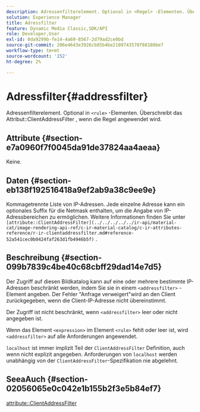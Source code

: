 ```yaml
---
description: Adressenfilterelement. Optional in <Regel> -Elementen. Überschreibt das Attribut ClientAddressFilter , wenn die Regel angewendet wird.
solution: Experience Manager
title: Adressfilter
feature: Dynamic Media Classic,SDK/API
role: Developer,User
exl-id: 0da9299b-fe14-4a69-8567-2d79ad2ce0bd
source-git-commit: 206e4643e3926cb85b4be2189743578f88180be7
workflow-type: tm+mt
source-wordcount: '152'
ht-degree: 2%

---
```


# Adressfilter{#addressfilter}

Adressenfilterelement. Optional in `<rule>` -Elementen. Überschreibt das Attribut::ClientAddressFilter , wenn die Regel angewendet wird.

## Attribute {#section-e7a0960f7f0045da91de37824aa4aeaa}

Keine.

## Daten {#section-eb138f192516418a9ef2ab9a38c9ee9e}

Kommagetrennte Liste von IP-Adressen. Jede einzelne Adresse kann ein optionales Suffix für die Netmask enthalten, um die Angabe von IP-Adressbereichen zu ermöglichen. Weitere Informationen finden Sie unter ` [attribute::ClientAddressFilter](../../../../../ir-api/material-cat/image-rendering-api-ref/c-ir-material-catalog/c-ir-attributes-reference/r-ir-clientaddressfilter.md#reference-52a541cec0b0424faf263d1fb4946b5f)` .

## Beschreibung {#section-099b7839c4be40c68cbff29dad14e7d5}

Der Zugriff auf diesen Bildkatalog kann auf eine oder mehrere bestimmte IP-Adressen beschränkt werden, indem Sie sie in einem `<addressfilter>` -Element angeben. Der Fehler &quot;Anfrage verweigert&quot;wird an den Client zurückgegeben, wenn die Client-IP-Adresse nicht übereinstimmt.

Der Zugriff ist nicht beschränkt, wenn `<addressfilter>` leer oder nicht angegeben ist.

Wenn das Element `<expression>` im Element `<rule>` fehlt oder leer ist, wird `<addressfilter>` auf alle Anforderungen angewendet.

`localhost` ist immer implizit Teil der  `ClientAddressFilter` Definition, auch wenn nicht explizit angegeben. Anforderungen von `localhost` werden unabhängig von der `ClientAddressFilter`-Spezifikation nie abgelehnt.

## SeeaAuch {#section-02056065e0c042e1b155b2f3e5b84ef7}

[attribute::ClientAddressFilter](../../../../../ir-api/material-cat/image-rendering-api-ref/c-ir-material-catalog/c-ir-attributes-reference/r-ir-clientaddressfilter.md#reference-52a541cec0b0424faf263d1fb4946b5f)

